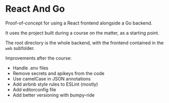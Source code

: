 React And Go
============

Proof-of-concept for using a React frontend alongside a Go backend.

It uses the project built during a course on the matter, as a starting point.

The root directory is the whole backend, with the frontend contained in the `web` subfolder.

Improvements after the course:

* Handle .env files
* Remove secrets and apikeys from the code
* Use camelCase in JSON annotations
* Add airbnb style rules to ESLint (mostly)
* Add editorconfig file
* Add better versioning with bumpy-ride
